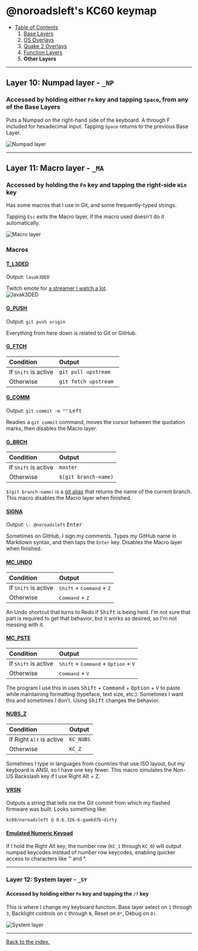 # @noroadsleft's KC60 keymap

- [Table of Contents](./readme.md)
  1. [Base Layers](./readme_ch1.md)
  2. [OS Overlays](./readme_ch2.md)
  3. [Quake 2 Overlays](./readme_ch3.md)
  4. [Function Layers](./readme_ch4.md)
  5. **Other Layers**


----

## Layer 10: Numpad layer - `_NP`

### Accessed by holding either `Fn` key and tapping `Space`, from any of the Base Layers

Puts a Numpad on the right-hand side of the keyboard. A through F included for hexadecimal input. Tapping `Space` returns to the previous Base Layer.

![Numpad layer](https://i.imgur.com/fKVRkGH.png)


----

## Layer 11: Macro layer - `_MA`

### Accessed by holding the `Fn` key and tapping the right-side `Win` key

Has some macros that I use in Git, and some frequently-typed strings.

Tapping `Esc` exits the Macro layer, if the macro used doesn't do it automatically.

![Macro layer](https://i.imgur.com/wgbsluI.png)


### Macros

#### [T_L3DED](./keymap.c#L122-L126)

Output: `lavak3DED `

Twitch emote for [a streamer I watch a lot](https://www.twitch.tv/lavak3_).  
![lavak3DED](https://static-cdn.jtvnw.net/emoticons/v1/821796/1.0)

#### [G_PUSH](./keymap.c#L127-L131)

Output: `git push origin `

Everything from here down is related to Git or GitHub.

#### [G_FTCH](./keymap.c#L132-L141)

| Condition | Output |
| :-------- | :----- |
| If <kbd>Shift</kbd> is active | `git pull upstream ` |
| Otherwise | `git fetch upstream ` |

#### [G_COMM](./keymap.c#L142-L147)

Output: `git commit -m ""` <kbd>Left</kbd>

Readies a `git commit` command, moves the cursor between the quotation marks, then disables the Macro layer.

#### [G_BRCH](./keymap.c#L148-L158)

| Condition | Output |
| :-------- | :----- |
| If <kbd>Shift</kbd> is active | `master` |
| Otherwise | `$(git branch-name)` |

`$(git branch-name)` is a [git alias](./readme_git.md) that returns the name of the current branch. This macro disables the Macro layer when finished.

#### [SIGNA](./keymap.c#L159-L164)

Output: `\- @noroadsleft` <kbd>Enter</kbd>

Sometimes on GitHub, I sign my comments. Types my GitHub name in Markdown syntax, and then taps the `Enter` key. Disables the Macro layer when finished.

#### [MC_UNDO](./keymap.c#L202-L210)

| Condition | Output |
| :-------- | :----- |
| If <kbd>Shift</kbd> is active | <kbd>Shift</kbd> + <kbd>Command</kbd> + <kbd>Z</kbd> |
| Otherwise | <kbd>Command</kbd> + <kbd>Z</kbd> |

An Undo shortcut that turns to Redo if <kbd>Shift</kbd> is being held. I'm not sure that part is required to get that behavior, but it works as desired, so I'm not messing with it.

#### [MC_PSTE](./keymap.c#L211-L219)

| Condition | Output |
| :-------- | :----- |
| If <kbd>Shift</kbd> is active | <kbd>Shift</kbd> + <kbd>Command</kbd> + <kbd>Option</kbd> + <kbd>V</kbd> |
| Otherwise | <kbd>Command</kbd> + <kbd>V</kbd> |

The program I use this in uses <kbd>Shift</kbd> + <kbd>Command</kbd> + <kbd>Option</kbd> + <kbd>V</kbd> to paste while maintaining formatting (typeface, text size, etc.). Sometimes I want this and sometimes I don't. Using <kbd>Shift</kbd> changes the behavior.

#### [NUBS_Z](./keymap.c#L220-L234)

| Condition | Output |
| :-------- | :----- |
| If Right <kbd>Alt</kbd> is active | `KC_NUBS` |
| Otherwise | `KC_Z` |

Sometimes I type in languages from countries that use ISO layout, but my keyboard is ANSI, so I have one key fewer. This macro simulates the Non-US Backslash key if I use Right Alt + Z.

#### [VRSN](./keymap.c#L235-L239)

Outputs a string that tells me the Git commit from which my flashed firmware was built. Looks something like:

    kc60/noroadsleft @ 0.6.326-6-gae6d7b-dirty

#### [Emulated Numeric Keypad](./keymap.c#L240-L254)

If I hold the Right Alt key, the number row (`KC_1` through `KC_0`) will output numpad keycodes instead of number row keycodes, enabling quicker access to characters like ™ and °.

----

### Layer 12: System layer - `_SY`

#### Accessed by holding either `Fn` key and tapping the `/?` key

This is where I change my keyboard function. Base layer select on `1` through `3`, Backlight controls on `C` through `N`, Reset on `8*`, Debug on `0)`.

![System layer](https://i.imgur.com/95ovTBn.png)


----

[Back to the index.](./)
